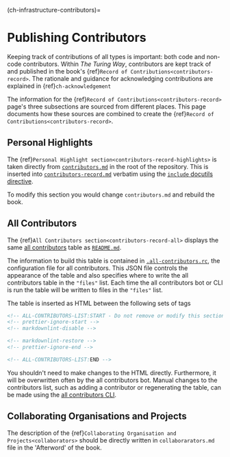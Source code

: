 (ch-infrastructure-contributors)=
# Publishing Contributors

Keeping track of contributions of all types is important: both code and non-code contributors.
Within _The Turing Way_, contributors are kept track of and published in the book's {ref}`Record of Contributions<contributors-record>`.
The rationale and guidance for acknowledging contributions are explained in {ref}`ch-acknowledgement`

The information for the {ref}`Record of Contributions<contributors-record>` page's three subsections are sourced from different places.
This page documents how these sources are combined to create the {ref}`Record of Contributions<contributors-record>`.

## Personal Highlights

The {ref}`Personal Highlight section<contributors-record-highlights>` is taken directly from [`contributors.md`](https://github.com/the-turing-way/the-turing-way/blob/main/contributors.md) in the root of the repository.
This is inserted into [`contributors-record.md`](https://github.com/the-turing-way/the-turing-way/blob/main/book/website/afterword/contributors-record.md) verbatim using the [`include` docutils directive](https://docutils.sourceforge.io/docs/ref/rst/directives.html#including-an-external-document-fragment).

To modify this section you would change `contributors.md` and rebuild the book.

## All Contributors

The {ref}`All Contributors section<contributors-record-all>` displays the same [all contributors](https://allcontributors.org/docs/en/overview) table as [`README.md`](https://github.com/the-turing-way/the-turing-way/blob/main/README.md).

The information to build this table is contained in [`.all-contributors.rc`](https://github.com/the-turing-way/the-turing-way/blob/main/.all-contributorsrc), the configuration file for all contributors.
This JSON file controls the appearance of the table and also specifies where to write the all contributors table in the `"files"` list.
Each time the all contributors bot or CLI is run the table will be written to files in the `"files"` list.

The table is inserted as HTML between the following sets of tags

```Markdown
<!-- ALL-CONTRIBUTORS-LIST:START - Do not remove or modify this section -->
<!-- prettier-ignore-start -->
<!-- markdownlint-disable -->
```

```Markdown
<!-- markdownlint-restore -->
<!-- prettier-ignore-end -->

<!-- ALL-CONTRIBUTORS-LIST:END -->
```

You shouldn't need to make changes to the HTML directly.
Furthermore, it will be overwritten often by the all contributors bot.
Manual changes to the contributors list, such as adding a contributor or regenerating the table, can be made using the [all contributors CLI](https://allcontributors.org/docs/en/cli/usage).

## Collaborating Organisations and Projects

The description of the {ref}`Collaborating Organisation and Projects<collaborators>` should be directly written in `collaborarators.md` file in the 'Afterword' of the book.
